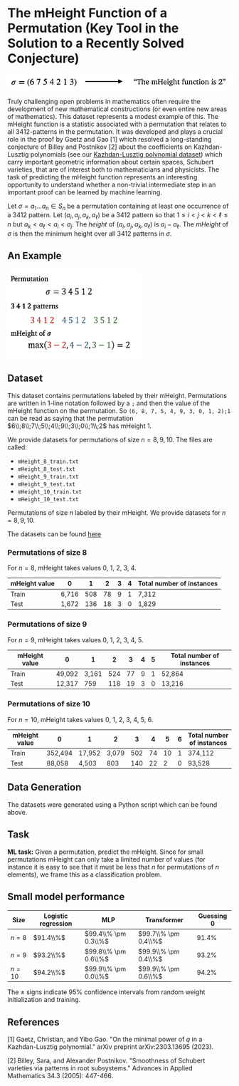 # The mHeight Function of a Permutation (Key Tool in the Solution to a Recently Solved Conjecture)

![mheight task graphic](fig-mheight.png)

Truly challenging open problems in mathematics often require the development of new mathematical constructions (or even entire new areas of mathematics). This dataset represents a modest example of this. The mHeight function is a statistic associated with a permutation that relates to all $3412$-patterns in the permutation. It was developed and plays a crucial role in the proof by Gaetz and Gao \[1\] which resolved a long-standing conjecture of Billey and Postnikov \[2\] about the coefficients on Kazhdan-Lusztig polynomials (see our [Kazhdan-Lusztig polynomial dataset](https://github.com/pnnl/ML4AlgComb/tree/master/kl-polynomial_coefficients)) which carry important geometric information about certain spaces, Schubert varieties, that are of interest both to mathematicians and physicists. The task of predicting the mHeight function represents an interesting opportunity to understand whether a non-trivial intermediate step in an important proof can be learned by machine learning. 

Let $\sigma  = a_1 \ldots a_n \in S_n$ be a permutation containing at least one occurrence of a $3412$ pattern. Let $(a_i,a_j,a_k,a_\ell)$ be a $3412$ pattern so that $1 \leq i < j < k < \ell \leq n$ but $a_k < a_\ell < a_i < a_j$. The *height* of $(a_i,a_j,a_k,a_\ell)$ is $a_i - a_\ell$. The *mHeight* of $\sigma$ is then the minimum height over all $3412$ patterns in $\sigma$. 

## An Example

<img src="fig-mheight-picture.png" alt="An example of an mHeight calculation" width="300" height="200"> 

## Dataset 

This dataset contains permutations labeled by their mHeight. Permutations are written in 1-line notation followed by a ``;`` and then the value of the mHeight function on the permutation. So 
``(6, 8, 7, 5, 4, 9, 3, 0, 1, 2);1``
can be read as saying that the permutation $6\\;8\\;7\\;5\\;4\\;9\\;3\\;0\\;1\\;2$ has mHeight 1. 

We provide datasets for permutations of size $n = 8,9,10$. The files are called:
- ``mHeight_8_train.txt`` 
- ``mHeight_8_test.txt`` 
- ``mHeight_9_train.txt`` 
- ``mHeight_9_test.txt`` 
- ``mHeight_10_train.txt`` 
- ``mHeight_10_test.txt`` 

Permutations of size $n$ labeled by their mHeight. We provide datasets for $n = 8,9,10$.

The datasets can be found [here](https://drive.google.com/file/d/1NteiP494xpQ4KzR9dVUaDhNtUPnumeuX/view?usp=sharing)

### Permutations of size $8$

For $n = 8$, mHeight takes values 0, 1, 2, 3, 4. 

| mHeight value  | 0 | 1 | 2 | 3 | 4 |   Total number of instances | 
|----------|----------|----------|----------|----------|----------|----------|
| Train | 6,716 | 508 | 78 | 9 | 1 | 7,312 |
| Test  | 1,672 | 136 | 18 | 3 | 0 | 1,829 |

### Permutations of size $9$

For $n = 9$, mHeight takes values 0, 1, 2, 3, 4, 5. 

| mHeight value  | 0 | 1 | 2 | 3 | 4 | 5 |  Total number of instances | 
|----------|----------|----------|----------|----------|----------|----------|----------|
| Train | 49,092 | 3,161 | 524 | 77 | 9 | 1 | 52,864 |
| Test  | 12,317 | 759 | 118 | 19 | 3 | 0 | 13,216 |

### Permutations of size $10$

For $n = 10$, mHeight takes values 0, 1, 2, 3, 4, 5, 6. 

| mHeight value  | 0 | 1 | 2 | 3 | 4 | 5 | 6 | Total number of instances | 
|----------|----------|----------|----------|----------|----------|----------|----------|----------|
| Train | 352,494 | 17,952 | 3,079 | 502 | 74 | 10 | 1 | 374,112 |
| Test  | 88,058 |  4,503 | 803 | 140 | 22 | 2 | 0 | 93,528 |

## Data Generation

The datasets were generated using a Python script which can be found above.

## Task

**ML task:** Given a permutation, predict the mHeight. Since for small permutations mHeight can only take a limited number of values (for instance it is easy to see that it must be less that $n$ for permutations of $n$ elements), we frame this as a classification problem.

## Small model performance

| Size | Logistic regression | MLP | Transformer | Guessing 0 | 
|----------|----------|-----------|------------|------------|
| $n= 8$ | $91.4\\%$ | $99.4\\% \pm 0.3\\%$ | $99.7\\% \pm 0.4\\%$| $91.4\%$ |
| $n= 9$ | $93.2\\%$ | $99.8\\% \pm 0.6\\%$ | $99.9\\% \pm 0.4\\%$| $93.2\%$ |
| $n= 10$ | $94.2\\%$ | $99.9\\% \pm 0.0\\%$ | $99.9\\% \pm 0.6\\%$| $94.2\%$ |

The $\pm$ signs indicate 95% confidence intervals from random weight initialization and training.

## References

\[1\] Gaetz, Christian, and Yibo Gao. "On the minimal power of $q$ in a Kazhdan-Lusztig polynomial." arXiv preprint arXiv:2303.13695 (2023).

\[2\] Billey, Sara, and Alexander Postnikov. "Smoothness of Schubert varieties via patterns in root subsystems." Advances in Applied Mathematics 34.3 (2005): 447-466.
